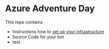 # Azure Adventure Day
This repo contains
- Instructions how to [set up your infrastructure](setup-infra-gameengine.md)
- Source Code for your bot
- test
